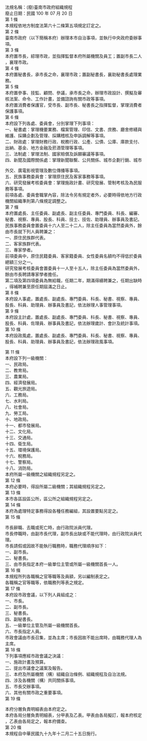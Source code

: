 法規名稱：(廢)臺南市政府組織規程  
廢止日期：民國 100 年 07 月 20 日  
第 1 條  
本規程依地方制度法第六十二條第五項規定訂定之。  
第 2 條  
臺南市政府（以下簡稱本府）辦理本市自治事項，並執行中央政府委辦事  
項。  
第 3 條  
本府置市長，綜理市政，並指揮監督本府所屬機關及員工；置副市長二人  
，襄理市政。  
第 4 條  
本府置秘書長，承市長之命，襄理市政；置副秘書長，襄助秘書長處理業  
務。  
第 5 條  
本府置參事、技監、顧問、參議，承市長之命，辦理市政設計、撰擬及審  
核法案、命令、工作計畫，並備諮詢有關市政等事項。  
本府置消費者保護官，受市長、副市長、秘書長之指揮監督，掌理消費者  
保護事項。  
第 6 條  
本府設下列各處、委員會，分別掌理下列事項：  
一、秘書處：掌理機要業務、檔案管理、印信、文書、庶務、廳舍修繕與  
維護、採購企劃及管理、採購稽核及申訴調解等事項。  
二、財政處：掌理財務行政、稅務行政、公產、公債、公庫、庫款支付、  
出納、基金、地方金融及菸酒管理等事項。  
三、法制處：掌理法制、國家賠償及訴願審議等事項。  
四、新聞及國際關係處：掌理新聞聯繫、公共關係、城市企劃行銷、城市  


外交、廣電影視管理及數位傳播等事項。  
五、民族事務委員會：掌理原住民及客家事務等事項。  
六、研究發展考核委員會：掌理施政計畫、研究發展、管制考核及為民服  
務等事項。  
前項各處、委員會職掌內容，除法令另有規定者外，必要時得依地方行政  
機關組織準則第八條規定調整之。  
第 7 條  
本府置處長、主任委員、副處長、副主任委員、專門委員、科長、編審、  
秘書、視察、專員、股長、科員、技士、技佐、助理員、辦事員及書記。  
民族事務委員會置委員十六人至二十二人，除主任委員為當然委員外，餘  
由市長就下列人員聘兼之：  
一、原住民族群代表。  
二、客家族群代表。  
三、專家學者。  
前項委員中，原住民籍委員、客家籍委員、女性委員名額均不得低於委員  
總額三分之一。  
研究發展考核委員會置委員十一人至十五人，除主任委員為當然委員外，  
餘由市長聘請專家學者擔任。  
第二項及第四項委員為無給職，任期二年，期滿得續聘兼之，任期出缺時  
，得補聘兼至原任期屆滿之日止。  
第 8 條  
本府設人事處，置處長、副處長、專門委員、科長、秘書、視察、專員、  
股長、科員、助理員、辦事員及書記，依法辦理人事管理事項。  
第 9 條  
本府設主計處，置處長、副處長、專門委員、科長、秘書、視察、專員、  
股長、科員、佐理員、辦事員及書記，依法辦理歲計、會計及統計事項。  
第 10 條  
本府設政風處，置處長、副處長、專門委員、科長、秘書、視察、專員、  
股長、科員、助理員、辦事員及書記，依法辦理政風事項。  


第 11 條  
本府設下列一級機關：  
一、民政局。  
二、教育局。  
三、農業局。  
四、經濟發展局。  
五、觀光旅遊局。  
六、工務局。  
七、水利局。  
八、社會局。  
九、勞工局。  
十、地政局。  
十一、都市發展局。  
十二、文化局。  
十三、交通局。  
十四、衛生局。  
十五、環境保護局。  
十六、稅務局。  
十七、警察局。  
十八、消防局。  
本府所屬一級機關之組織規程另定之。  
第 12 條  
本府必要時，得設所屬二級機關；其組織規程另定之。  
第 13 條  
本市各區設區公所，區公所之組織規程另定之。  
第 14 條  
本府為處理特定事務得設各種任務編組，其設置要點另定之。  
第 15 條  


市長辭職、去職或死亡時，由行政院派員代理。  
市長停職時，由副市長代理，副市長出缺或不能代理時，由行政院派員代  
理。  
市長請假或因故不能執行職務時，職務代理順序如下：  
一、副市長。  
二、秘書長。  
三、由市長指定本府一級單位主管或所屬一級機關首長一人。  
第 16 條  
本規程所列各職稱之官等職等及員額，另以編制表定之。  
各職稱之官等職等，依職務列等表之規定。  
第 17 條  
本府設市政會議，以下列人員組成之：  
一、市長。  
二、副市長。  
三、秘書長。  
四、副秘書長。  
五、一級單位主管及所屬一級機關首長。  
六、市長指定人員。  
市政會議由市長召集，並為主席；市長因故不能出席時，由職務代理人為  
主席。  
第 18 條  
下列事項應經市政會議之決議：  
一、施政計畫及預算。  
二、提出市議會之議案及報告。  
三、本府及所屬機關（構）組織自治條例、組織規程及自治法規。  
四、涉及各機關（構）共同關係事項。  
五、市長交辦事項。  
六、其他有關市政之重要事項。  
第 19 條  


本府分層負責明細表由本府定之。  
本府各局分層負責明細表，分甲表及乙表。甲表由各局擬訂，報本府核定  
，乙表由各局定之，報本府備查。  
第 20 條  
本規程自中華民國九十九年十二月二十五日施行。  


